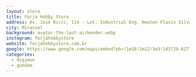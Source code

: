 ```yaml
---
layout: store
title: Forja Hobby Store
address: Av. José Ricci, 114 - Lot. Industrial Eng. Newton Flavio Silva Pinto, Mirassol - SP, 15134-128
city: Mirassol
background: avatar-the-last-airbender.webp
instagram: forjahobbystore
website: forjahobbystore.com.br
google: https://www.google.com/maps/embed?pb=!1m18!1m12!1m3!1d3729.627735207421!2d-49.480329224975165!3d-20.80634308078784!2m3!1f0!2f0!3f0!3m2!1i1024!2i768!4f13.1!3m3!1m2!1s0x94bdaf84eee4b9ef%3A0x812d16d46d1ec904!2sForja%20Hobby%20Store!5e0!3m2!1spt-BR!2sbr!4v1758739039464!5m2!1spt-BR!2sbr
categories:
  - digimon
  - gundam
---
```

